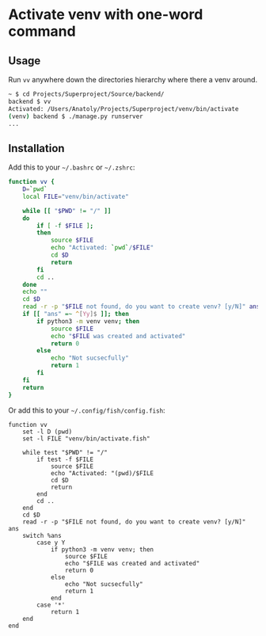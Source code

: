 # Activate venv with one-word command

## Usage

Run `vv` anywhere down the directories hierarchy where there a venv around.

```sh
~ $ cd Projects/Superproject/Source/backend/
backend $ vv
Activated: /Users/Anatoly/Projects/Superproject/venv/bin/activate
(venv) backend $ ./manage.py runserver
...
```



## Installation

Add this to your `~/.bashrc` or `~/.zshrc`:


```sh
function vv {
    D=`pwd`
    local FILE="venv/bin/activate"

    while [[ "$PWD" != "/" ]]
    do
        if [ -f $FILE ];
        then
            source $FILE
            echo "Activated: `pwd`/$FILE"
            cd $D
            return
        fi
        cd ..
    done
    echo ""
    cd $D
    read -r -p "$FILE not found, do you want to create venv? [y/N]" ans
    if [[ "ans" =~ ^[Yy]$ ]]; then
        if python3 -m venv venv; then
            source $FILE
            echo "$FILE was created and activated"
            return 0
        else
            echo "Not sucsecfully"
            return 1
        fi
    fi
    return
}
```


Or add this to your `~/.config/fish/config.fish`:

```fish
function vv
    set -l D (pwd)
    set -l FILE "venv/bin/activate.fish"

    while test "$PWD" != "/"
        if test -f $FILE
            source $FILE
            echo "Activated: "(pwd)/$FILE
            cd $D
            return
        end
        cd ..
    end
    cd $D
    read -r -p "$FILE not found, do you want to create venv? [y/N]" ans
    switch %ans
        case y Y
            if python3 -m venv venv; then
                source $FILE
                echo "$FILE was created and activated"
                return 0
            else
                echo "Not sucsecfully"
                return 1
            end
        case '*'
            return 1
    end
end
```
